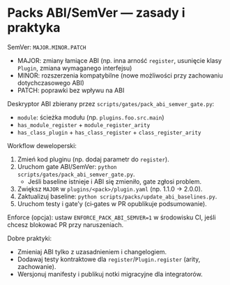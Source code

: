 # Packs ABI/SemVer — zasady i praktyka

SemVer: `MAJOR.MINOR.PATCH`
- MAJOR: zmiany łamiące ABI (np. inna arność `register`, usunięcie klasy `Plugin`, zmiana wymaganego interfejsu)
- MINOR: rozszerzenia kompatybilne (nowe możliwości przy zachowaniu dotychczasowego ABI)
- PATCH: poprawki bez wpływu na ABI

Deskryptor ABI zbierany przez `scripts/gates/pack_abi_semver_gate.py`:
- `module`: ścieżka modułu (np. `plugins.foo.src.main`)
- `has_module_register` + `module_register_arity`
- `has_class_plugin` + `has_class_register` + `class_register_arity`

Workflow deweloperski:
1) Zmień kod pluginu (np. dodaj parametr do `register`).
2) Uruchom gate ABI/SemVer: `python scripts/gates/pack_abi_semver_gate.py`.
   - Jeśli baseline istnieje i ABI się zmieniło, gate zgłosi problem.
3) Zwiększ `MAJOR` w `plugins/<pack>/plugin.yaml` (np. 1.1.0 → 2.0.0).
4) Zaktualizuj baseline: `python scripts/packs/update_abi_baselines.py`.
5) Uruchom testy i gate’y (ci‑gates w PR opublikuje podsumowanie).

Enforce (opcja): ustaw `ENFORCE_PACK_ABI_SEMVER=1` w środowisku CI, jeśli chcesz blokować PR przy naruszeniach.

Dobre praktyki:
- Zmieniaj ABI tylko z uzasadnieniem i changelogiem.
- Dodawaj testy kontraktowe dla `register`/`Plugin.register` (arity, zachowanie).
- Wersjonuj manifesty i publikuj notki migracyjne dla integratorów.

